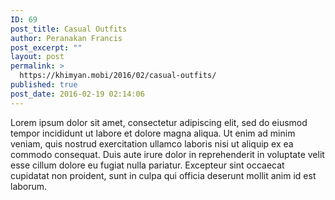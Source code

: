 ```yaml
---
ID: 69
post_title: Casual Outfits
author: Peranakan Francis
post_excerpt: ""
layout: post
permalink: >
  https://khimyan.mobi/2016/02/casual-outfits/
published: true
post_date: 2016-02-19 02:14:06
---
```

Lorem ipsum dolor sit amet, consectetur adipiscing elit, sed do eiusmod tempor incididunt ut labore et dolore magna aliqua. Ut enim ad minim veniam, quis nostrud exercitation ullamco laboris nisi ut aliquip ex ea commodo consequat. Duis aute irure dolor in reprehenderit in voluptate velit esse cillum dolore eu fugiat nulla pariatur. Excepteur sint occaecat cupidatat non proident, sunt in culpa qui officia deserunt mollit anim id est laborum.